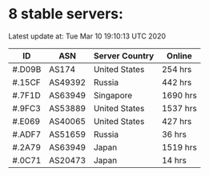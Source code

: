 # 8 stable servers:

Latest update at: Tue Mar 10 19:10:13 UTC 2020

| ID | ASN | Server Country | Online |
| -- | --- | -------------- | ------ |
| #.D09B | AS174 | United States | 254 hrs |
| #.15CF | AS49392 | Russia | 442 hrs |
| #.7F1D | AS63949 | Singapore | 1690 hrs |
| #.9FC3 | AS53889 | United States | 1537 hrs |
| #.E069 | AS40065 | United States | 427 hrs |
| #.ADF7 | AS51659 | Russia | 36 hrs |
| #.2A79 | AS63949 | Japan | 1519 hrs |
| #.0C71 | AS20473 | Japan | 14 hrs |

